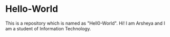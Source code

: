 # Hello-World
This is a repository which is named as "Hell0-World".
Hi! I am Arsheya and I am a student of Information Technology.
